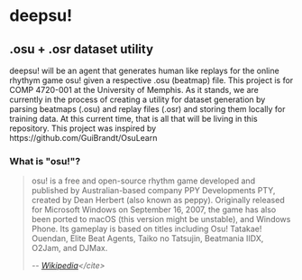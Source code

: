 # deepsu!

<h2>.osu + .osr dataset utility</h2>
<p>
deepsu! will be an agent that generates human like replays for the online rhythym game osu! given a respective .osu (beatmap) file. This project is for COMP 4720-001 at the University of Memphis. As it stands, we are currently in the process of creating a utility for dataset generation by parsing beatmaps (.osu) and replay files (.osr) and storing them locally for training data. At this current time, that is all that will be living in this repository. This project was inspired by https://github.com/GuiBrandt/OsuLearn
  
<h3> What is "osu!"? </h3>

> osu! is a free and open-source rhythm game developed and published by Australian-based company PPY Developments PTY, created by Dean Herbert (also known as peppy). Originally released for Microsoft Windows on September 16, 2007, the game has also been ported to macOS (this version might be unstable), and Windows Phone. Its gameplay is based on titles including Osu! Tatakae! Ouendan, Elite Beat Agents, Taiko no Tatsujin, Beatmania IIDX, O2Jam, and DJMax. 
>
> -- <cite>[Wikipedia](https://en.wikipedia.org/wiki/Osu!)</cite>


